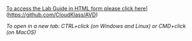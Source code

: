 
[To access the Lab Guide in HTML form please click here]([https://cloudklass.github.io/AVD/)](https://github.com/CloudKlass/AVD)

*To open in a new tab:  CTRL+click (on Windows and Linux) or CMD+click (on MacOS)*
